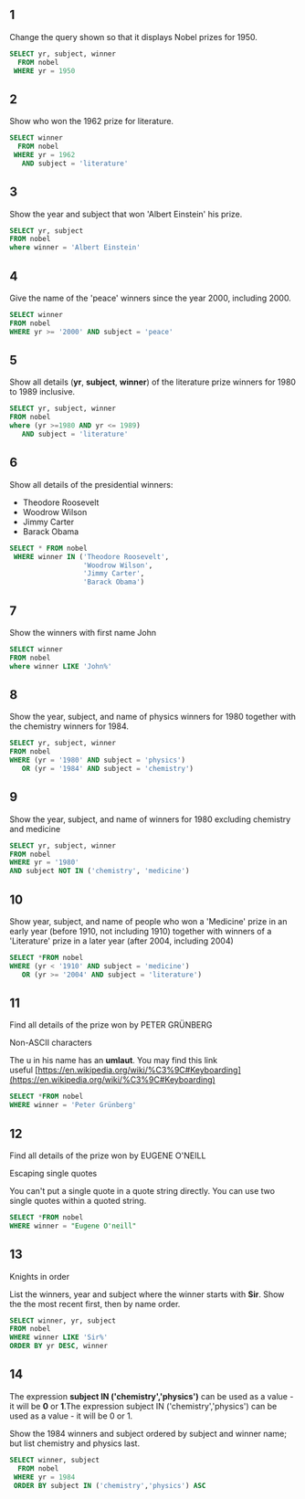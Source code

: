 ## 1
Change the query shown so that it displays Nobel prizes for 1950.
```sql
SELECT yr, subject, winner
  FROM nobel
 WHERE yr = 1950
```

## 2
Show who won the 1962 prize for literature.
```sql
SELECT winner
  FROM nobel
 WHERE yr = 1962
   AND subject = 'literature'
```

## 3
Show the year and subject that won 'Albert Einstein' his prize.
```sql
SELECT yr, subject
FROM nobel
where winner = 'Albert Einstein'
```

## 4
Give the name of the 'peace' winners since the year 2000, including 2000.
```sql
SELECT winner
FROM nobel
WHERE yr >= '2000' AND subject = 'peace'
```

## 5 
Show all details (**yr**, **subject**, **winner**) of the literature prize winners for 1980 to 1989 inclusive.
```sql
SELECT yr, subject, winner
FROM nobel
where (yr >=1980 AND yr <= 1989) 
   AND subject = 'literature' 
```

## 6
Show all details of the presidential winners:

- Theodore Roosevelt
- Woodrow Wilson
- Jimmy Carter
- Barack Obama
```sql
SELECT * FROM nobel
 WHERE winner IN ('Theodore Roosevelt',
                  'Woodrow Wilson',
                  'Jimmy Carter',
                  'Barack Obama')
```

## 7
Show the winners with first name John
```sql
SELECT winner
FROM nobel
where winner LIKE 'John%'
```

## 8
Show the year, subject, and name of physics winners for 1980 together with the chemistry winners for 1984.
```sql
SELECT yr, subject, winner
FROM nobel
WHERE (yr = '1980' AND subject = 'physics')
   OR (yr = '1984' AND subject = 'chemistry')
```

## 9
Show the year, subject, and name of winners for 1980 excluding chemistry and medicine
```sql
SELECT yr, subject, winner
FROM nobel
WHERE yr = '1980'
AND subject NOT IN ('chemistry', 'medicine')
```

## 10
Show year, subject, and name of people who won a 'Medicine' prize in an early year (before 1910, not including 1910) together with winners of a 'Literature' prize in a later year (after 2004, including 2004)
```sql
SELECT *FROM nobel
WHERE (yr < '1910' AND subject = 'medicine')
   OR (yr >= '2004' AND subject = 'literature')
```

## 11
Find all details of the prize won by PETER GRÜNBERG

Non-ASCII characters

The u in his name has an **umlaut**. You may find this link useful [https://en.wikipedia.org/wiki/%C3%9C#Keyboarding](https://en.wikipedia.org/wiki/%C3%9C#Keyboarding)
```sql
SELECT *FROM nobel
WHERE winner = 'Peter Grünberg'
```

## 12
Find all details of the prize won by EUGENE O'NEILL

Escaping single quotes

You can't put a single quote in a quote string directly. You can use two single quotes within a quoted string.
```sql
SELECT *FROM nobel
WHERE winner = "Eugene O'neill"
```

## 13
Knights in order

List the winners, year and subject where the winner starts with **Sir**. Show the the most recent first, then by name order.
```sql
SELECT winner, yr, subject
FROM nobel
WHERE winner LIKE 'Sir%'
ORDER BY yr DESC, winner
```

## 14
The expression **subject IN ('chemistry','physics')** can be used as a value - it will be **0** or **1**.The expression subject IN ('chemistry','physics') can be used as a value - it will be 0 or 1.

Show the 1984 winners and subject ordered by subject and winner name; but list chemistry and physics last.
```sql
SELECT winner, subject
  FROM nobel
 WHERE yr = 1984
 ORDER BY subject IN ('chemistry','physics') ASC
```